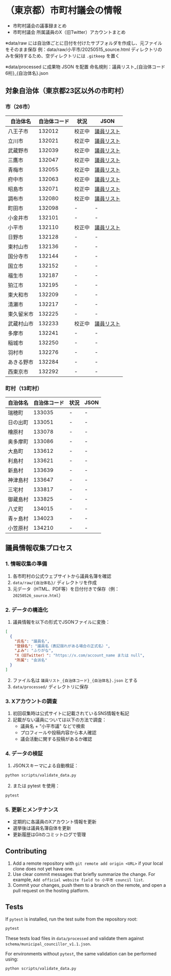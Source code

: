# （東京都）市町村議会の情報
- 市町村議会の議事録まとめ
- 市町村議会 所属議員のX（旧Twitter）アカウントまとめ

※data/raw には自治体ごとに日付を付けたサブフォルダを作成し、元ファイルをそのまま保存 例：data/raw/小平市/20250515_source.html
ディレクトリのみを保持するため、空ディレクトリには `.gitkeep` を置く

※data/processed に成果物 JSON を配置
命名規則：議員リスト_{自治体コード6桁}_{自治体名}.json

## 対象自治体（東京都23区以外の市町村）

### 市（26市）
| 自治体名 | 自治体コード | 状況 | JSON |
|---------|------------|------|------|
| 八王子市 | 132012 | 校正中 | [議員リスト](data/processed/議員リスト_132012_八王子市.json) |
| 立川市 | 132021 | 校正中 | [議員リスト](data/processed/議員リスト_132021_立川市.json) |
| 武蔵野市 | 132039 | 校正中 | [議員リスト](data/processed/議員リスト_132039_武蔵野市.json) |
| 三鷹市 | 132047 | 校正中 | [議員リスト](data/processed/議員リスト_132047_三鷹市.json) |
| 青梅市 | 132055 | 校正中 | [議員リスト](data/processed/議員リスト_132055_青梅市.json) |
| 府中市 | 132063 | 校正中 | [議員リスト](data/processed/議員リスト_132063_府中市.json) |
| 昭島市 | 132071 | 校正中 | [議員リスト](data/processed/議員リスト_132071_昭島市.json) |
| 調布市 | 132080 | 校正中 | [議員リスト](data/processed/議員リスト_132080_調布市.json) |
| 町田市 | 132098 | - | - |
| 小金井市 | 132101 | - | - |
| 小平市 | 132110 | 校正中 | [議員リスト](data/processed/議員リスト_132110_小平市.json) |
| 日野市 | 132128 | - | - |
| 東村山市 | 132136 | - | - |
| 国分寺市 | 132144 | - | - |
| 国立市 | 132152 | - | - |
| 福生市 | 132187 | - | - |
| 狛江市 | 132195 | - | - |
| 東大和市 | 132209 | - | - |
| 清瀬市 | 132217 | - | - |
| 東久留米市 | 132225 | - | - |
| 武蔵村山市 | 132233 | 校正中 | [議員リスト](data/processed/議員リスト_132233_武蔵村山市.json) |
| 多摩市 | 132241 | - | - |
| 稲城市 | 132250 | - | - |
| 羽村市 | 132276 | - | - |
| あきる野市 | 132284 | - | - |
| 西東京市 | 132292 | - | - |

### 町村（13町村）
| 自治体名 | 自治体コード | 状況 | JSON |
|---------|------------|------|------|
| 瑞穂町 | 133035 | - | - |
| 日の出町 | 133051 | - | - |
| 檜原村 | 133078 | - | - |
| 奥多摩町 | 133086 | - | - |
| 大島町 | 133612 | - | - |
| 利島村 | 133621 | - | - |
| 新島村 | 133639 | - | - |
| 神津島村 | 133647 | - | - |
| 三宅村 | 133817 | - | - |
| 御蔵島村 | 133825 | - | - |
| 八丈町 | 134015 | - | - |
| 青ヶ島村 | 134023 | - | - |
| 小笠原村 | 134210 | - | - |

## 議員情報収集プロセス

### 1. 情報収集の準備
1. 各市町村の公式ウェブサイトから議員名簿を確認
2. `data/raw/{自治体名}/` ディレクトリを作成
3. 元データ（HTML、PDF等）を日付付きで保存（例：`20250526_source.html`）

### 2. データの構造化
1. 議員情報を以下の形式でJSONファイルに変換：
```json
[
  {
    "氏名": "議員名",
    "登録名": "議員名（表記揺れがある場合の正式名）",
    "よみ": "ふりがな",
    "X（旧Twitter）": "https://x.com/account_name または null",
    "所属": "会派名"
  }
]
```

2. ファイル名は `議員リスト_{自治体コード}_{自治体名}.json` とする
3. `data/processed/` ディレクトリに保存

### 3. Xアカウントの調査
1. 初回収集時は公式サイトに記載されているSNS情報を転記
2. 記載がない議員については以下の方法で調査：
   - 議員名 + "小平市議" などで検索
   - プロフィールや投稿内容から本人確認
   - 議会活動に関する投稿があるか確認

### 4. データの検証
1. JSONスキーマによる自動検証：
```bash
python scripts/validate_data.py
```

2. または pytest を使用：
```bash
pytest
```

### 5. 更新とメンテナンス
- 定期的に各議員のXアカウント情報を更新
- 選挙後は議員名簿自体を更新
- 更新履歴はGitのコミットログで管理

## Contributing
1. Add a remote repository with `git remote add origin <URL>` if your local clone does not yet have one.
2. Use clear commit messages that briefly summarize the change. For example, `Add official website field to 小平市 council list`.
3. Commit your changes, push them to a branch on the remote, and open a pull request on the hosting platform.

## Tests

If `pytest` is installed, run the test suite from the repository root:

```bash
pytest
```

These tests load files in `data/processed` and validate them against
`schema/municipal_councillor_v1.1.json`.

For environments without `pytest`, the same validation can be performed using:

```bash
python scripts/validate_data.py
```
